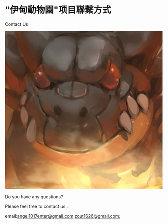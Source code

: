 # "伊甸動物園"项目聯繫方式 


Contact Us

![image](https://github.com/angelenter/yidiandwy/blob/main/icon/icon.jpg)

Do you have any questions?


Please feel free to contact us : 
  
  email:angel1017enter@gmail.com
        zout1626@gmail.com;
 
